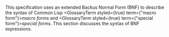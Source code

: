  



This specification uses an extended Backus Normal Form (BNF) to describe the syntax of Common Lisp <GlossaryTerm styled={true} term={"macro form"}><i>macro forms</i></GlossaryTerm> and <GlossaryTerm styled={true} term={"special form"}><i>special forms</i></GlossaryTerm>. This section discusses the syntax of BNF expressions. 



